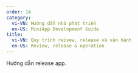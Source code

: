 ```yaml
---
order: 14
category:
  vi-VN: Hướng dẫn nhà phát triển 
  en-US: MiniApp Development Guide
title: 
  vi-VN: Quy trình reivew, release và vận hành
  en-US: Review, release & operation
---
```


Hướng dẫn release app.